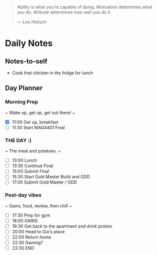 > Ability is what you're capable of doing. Motivation determines what you do. Attitude determines how well you do it.
>
> &mdash; <cite>Lou Holtz</cite>✍️

# Daily Notes
## Notes-to-self
- Cook that chicken in the fridge for lunch

## Day Planner
### Morning Prep
~
Wake up, get up, get out there!
~
- [x] 11:00 Get up, breakfast
- [ ] 11:30 Start MAD4401 Final

### THE DAY :)
~
The meat and potatoes.
~
- [ ] 13:00 Lunch
- [ ] 13:30 Continue Final
- [ ] 15:00 Submit Final
- [ ] 15:30 Start Gold Master Build and GDD
- [ ] 17:00 Submit Gold Master / GDD

### Post-day vibes
~
Gains, food, review, then chill
~
- [ ] 17:30 Prep for gym
- [ ] 18:00 GAINS
- [ ] 19:30 Get back to the apartment and drink protein
- [ ] 20:00 Head to Gia's place
- [ ] 22:00 Return home
- [ ] 22:30 Gaming?
- [ ] 23:30 END